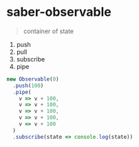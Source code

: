# saber-observable

> container of state

1. push
2. pull
3. subscribe
4. pipe

```ts
new Observable(0)
  .push(100)
  .pipe(
    v => v + 100,
    v => v + 100,
    v => v + 100,
    v => v + 100,
    v => v + 100
  )
  .subscribe(state => console.log(state))
```
